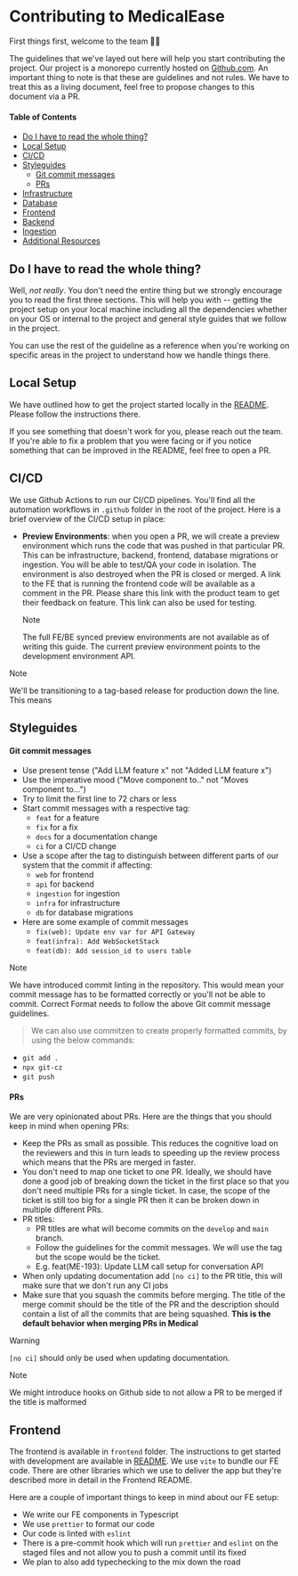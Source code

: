 # Contributing to MedicalEase

First things first, welcome to the team 🙌🎉

The guidelines that we've layed out here will help you start contributing the project. Our project is a monorepo currently hosted on [Github.com](https://github.com/). An important thing to note is that these are guidelines and not rules. We have to treat this as a living document, feel free to propose changes to this document via a PR.

#### Table of Contents

- [Do I have to read the whole thing?](#do-i-have-to-read-the-whole-thing)
- [Local Setup](#local-setup)
- [CI/CD](#cicd)
- [Styleguides](#styleguides)
  - [Git commit messages](#git-commit-messages)
  - [PRs](#prs)
- [Infrastructure](#infrastructure)
- [Database](#database)
- [Frontend](#frontend)
- [Backend](#backend)
- [Ingestion](#ingestion)
- [Additional Resources](#additional-resources)

## Do I have to read the whole thing?

Well, _not really_. You don't need the entire thing but we strongly encourage you to read the first three sections. This will help you with -- getting the project setup on your local machine including all the dependencies whether on your OS or internal to the project and general style guides that we follow in the project.

You can use the rest of the guideline as a reference when you're working on specific areas in the project to understand how we handle things there.

## Local Setup

We have outlined how to get the project started locally in the [README](./README.md). Please follow the instructions there.

If you see something that doesn't work for you, please reach out the team. If you're able to fix a problem that you were facing or if you notice something that can be improved in the README, feel free to open a PR.

## CI/CD

We use Github Actions to run our CI/CD pipelines. You'll find all the automation workflows in `.github` folder in the root of the project. Here is a brief overview of the CI/CD setup in place:

- **Preview Environments**: when you open a PR, we will create a preview environment which runs the code that was pushed in that particular PR. This can be infrastructure, backend, frontend, database migrations or ingestion. You will be able to test/QA your code in isolation. The environment is also destroyed when the PR is closed or merged. A link to the FE that is running the frontend code will be available as a comment in the PR. Please share this link with the product team to get their feedback on feature. This link can also be used for testing.

  > [!NOTE]
  >
  > The full FE/BE synced preview environments are not available as of writing this guide. The current preview environment points to the development environment API.

> [!NOTE]
>
> We'll be transitioning to a tag-based release for production down the line. This means

## Styleguides

#### Git commit messages

- Use present tense ("Add LLM feature x" not "Added LLM feature x")
- Use the imperative mood ("Move component to.." not "Moves component to...")
- Try to limit the first line to 72 chars or less
- Start commit messages with a respective tag:
  - `feat` for a feature
  - `fix` for a fix
  - `docs` for a documentation change
  - `ci` for a CI/CD change
- Use a scope after the tag to distinguish between different parts of our system that the commit if affecting:
  - `web` for frontend
  - `api` for backend
  - `ingestion` for ingestion
  - `infra` for infrastructure
  - `db` for database migrations
- Here are some example of commit messages
  - `fix(web): Update env var for API Gateway`
  - `feat(infra): Add WebSocketStack`
  - `feat(db): Add session_id to users table`

> [!NOTE]
>
> We have introduced commit linting in the repository. This would mean your commit message has to be formatted correctly or you'll not be able to commit. Correct Format needs to follow the above Git commit message guidelines.

> We can also use commitzen to create properly formatted commits, by using the below commands:

- `git add .`
- `npx git-cz`
- `git push`

#### PRs

We are very opinionated about PRs. Here are the things that you should keep in mind when opening PRs:

- Keep the PRs as small as possible. This reduces the cognitive load on the reviewers and this in turn leads to speeding up the review process which means that the PRs are merged in faster.
- You don't need to map one ticket to one PR. Ideally, we should have done a good job of breaking down the ticket in the first place so that you don't need multiple PRs for a single ticket. In case, the scope of the ticket is still too big for a single PR then it can be broken down in multiple different PRs.
- PR titles:
  - PR titles are what will become commits on the `develop` and `main` branch.
  - Follow the guidelines for the commit messages. We will use the tag but the scope would be the ticket.
  - E.g. feat(ME-193): Update LLM call setup for conversation API
- When only updating documentation add `[no ci]` to the PR title, this will make sure that we don't run any CI jobs
- Make sure that you squash the commits before merging. The title of the merge commit should be the title of the PR and the description should contain a list of all the commits that are being squashed. **This is the default behavior when merging PRs in Medical**

> [!WARNING]
>
> `[no ci]` should only be used when updating documentation.

> [!NOTE]
>
> We might introduce hooks on Github side to not allow a PR to be merged if the title is malformed

## Frontend

The frontend is available in `frontend` folder. The instructions to get started with development are available in [README](./README.md). We use `vite` to bundle our FE code. There are other libraries which we use to deliver the app but they're described more in detail in the Frontend README.

Here are a couple of important things to keep in mind about our FE setup:

- We write our FE components in Typescript
- We use `prettier` to format our code
- Our code is linted with `eslint`
- There is a pre-commit hook which will run `prettier` and `eslint` on the staged files and not allow you to push a commit until its fixed
- We plan to also add typechecking to the mix down the road
